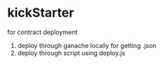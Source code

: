 # kickStarter

for contract deployment
1) deploy through ganache locally for getting .json
2) deploy through script using deploy.js
